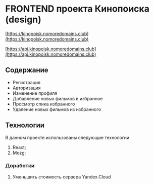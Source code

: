 # FRONTEND проекта Кинопоиска (design)

[https://kinopoisk.nomoredomains.club](https://kinopoisk.nomoredomains.club)

[https://api.kinopoisk.nomoredomains.club](https://api.kinopoisk.nomoredomains.club)

## Содержание
* Регистрация
* Авторизация
* Изменение профиля
* Добавление новых фильмов в избранное
* Просмотр спика избранного
* Удаление новых фильмов из избранного

## Технологии
В данном проекте использованы следующие технологии
1. React;
2. Mozg;

### Доработки
1. Уменьшить стоимость сервера Yandex.Cloud